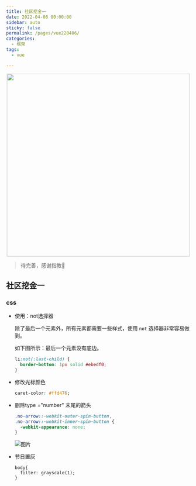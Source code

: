 ```yaml
---
title: 社区挖金一
date: 2022-04-06 00:00:00
sidebar: auto
sticky: false
permalink: /pages/vue220406/
categories: 
  - 框架
tags: 
  - vue

---
```


<p align="center">
  <img width="500" src="https://p6-juejin.byteimg.com/tos-cn-i-k3u1fbpfcp/7fd6781a83df4d95b7c7f76e4babaffd~tplv-k3u1fbpfcp-zoom-crop-mark:1304:1304:1304:734.awebp"/>
</p>




> 待完善，感谢指教🌚
> <!-- more -->

## 社区挖金一

### css

- 使用：not选择器

  除了最后一个元素外，所有元素都需要一些样式，使用 `not` 选择器非常容易做到。

  如下图所示：最后一个元素没有底边。

  ```css
  li:not(:last-child) {
    border-bottom: 1px solid #ebedf0;
  }
  ```

- 修改光标颜色

  ```css
  caret-color: #ffd476;
  ```

- 删除type ="number"  末尾的箭头

  ```css
  .no-arrow::-webkit-outer-spin-button,
  .no-arrow::-webkit-inner-spin-button {
    -webkit-appearance: none;
  }
  ```

  ![图片](https://mmbiz.qpic.cn/mmbiz_gif/LDPLltmNy57P7pF03TKJSWk8XjugqKrUBzqx3rCVVlQA50RV1jypFWs4K8AMApEicvYgiaexPriaturFVqwbSTjng/640?wx_fmt=gif&wxfrom=5&wx_lazy=1)

- 节日置灰

  ```
  body{
  	filter: grayscale(1);
  }
  ```

  

